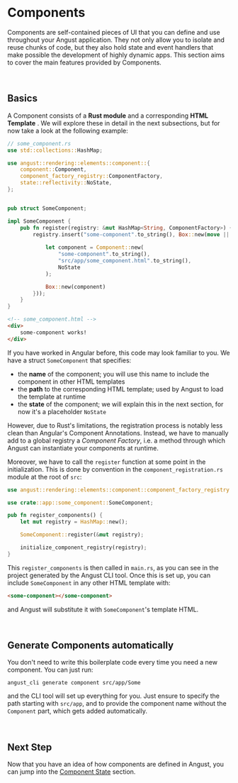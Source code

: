 
&nbsp;

# Components

Components are self-contained pieces of UI that you can define and use throughout your Angust application. They not only allow you to isolate and reuse chunks of code, but they also hold state and event handlers that make possible the development of highly dynamic apps. This section aims to cover the main features provided by Components.

&nbsp;

## Basics

A Component consists of a **Rust module** and a corresponding **HTML Template** . We will explore these in detail in the next subsections, but for now take a look at the following example:

```rust
// some_component.rs
use std::collections::HashMap;

use angust::rendering::elements::component::{
    component::Component, 
    component_factory_registry::ComponentFactory, 
    state::reflectivity::NoState, 
};


pub struct SomeComponent;

impl SomeComponent {
    pub fn register(registry: &mut HashMap<String, ComponentFactory>) {
        registry.insert("some-component".to_string(), Box::new(move || {
            
            let component = Component::new(
                "some-component".to_string(),
                "src/app/some_component.html".to_string(),
                NoState
            );

            Box::new(component)
        }));
    }
} 
```

```html
<!-- some_component.html -->
<div>
    some-component works!
</div>
```

If you have worked in Angular before, this code may look familiar to you. We have a struct `SomeComponent` that specifies:

- the **name** of the component; you will use this name to include the component in other HTML templates
- the **path** to the corresponding HTML template; used by Angust to load the template at runtime
- the **state** of the component; we will explain this in the next section, for now it's a placeholder `NoState`

However, due to Rust's limitations, the registration process is notably less clean than Angular's Component Annotations. Instead, we have to manually add to a global registry a *Component Factory*, i.e. a method through which Angust can instantiate your components at runtime. 

Moreover, we have to call the `register` function at some point in the initialization. This is done by convention in the `component_registration.rs` module at the root of `src`:

```rust
use angust::rendering::elements::component::component_factory_registry::initialize_component_registry;

use crate::app::some_component::SomeComponent;

pub fn register_components() {
    let mut registry = HashMap::new();

    SomeComponent::register(&mut registry);

    initialize_component_registry(registry);
}
```

This `register_components` is then called in `main.rs`, as you can see in the project generated by the Angust CLI tool. Once this is set up, you can include `SomeComponent` in any other HTML template with:

```html
<some-component></some-component>
```

and Angust will substitute it with `SomeComponent`'s template HTML.

&nbsp;

## Generate Components automatically

You don't need to write this boilerplate code every time you need a new component. You can just run:

```
angust_cli generate component src/app/Some
```

and the CLI tool will set up everything for you. Just ensure to specify the path starting with `src/app`, and to provide the component name without the `Component` part, which gets added automatically.

&nbsp;

## Next Step
Now that you have an idea of how components are defined in Angust, you can jump into the [Component State](https://tudororban.github.io/Angust/v0/user-guide/components/component-state) section.

&nbsp;